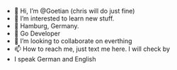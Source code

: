 - 👋 Hi, I’m @Goetian (chris will do just fine) 
- 👀 I’m interested to learn new stuff. 
- 🌱 Hamburg, Germany. 
- 🌱 Go Developer
- 💞️ I’m looking to collaborate on everthing
- 📫 How to reach me, just text me here. I will check by 
- I speak German and English

<!---
Goetian/Goetian is a ✨ special ✨ repository because its `README.md` (this file) appears on your GitHub profile.
You can click the Preview link to take a look at your changes.
--->
